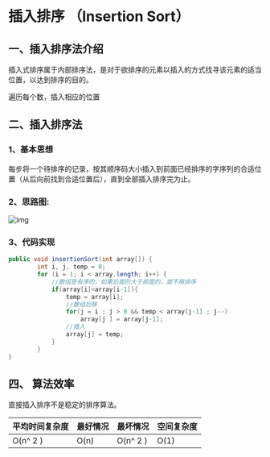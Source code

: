 #  插入排序 （Insertion  Sort）

##  一、插入排序法介绍

插入式排序属于内部排序法，是对于欲排序的元素以插入的方式找寻该元素的适当位置，以达到排序的目的。

 遍历每个数，插入相应的位置

## 二、插入排序法

###  1、基本思想

每步将一个待排序的记录，按其顺序码大小插入到前面已经排序的字序列的合适位置（从后向前找到合适位置后），直到全部插入排序完为止。

 

### 2、思路图:

![img](https://gitee.com/BlacksJack/picture-bed/raw/master/img/20200910181710.gif)



### 3、代码实现

```java
public void insertionSort(int array[]) {
		int i, j, temp = 0;
		for (i = 1; i < array.length; i++) {
            //数组是有序的，如果后面的大于前面的，就不用排序
			if(array[i]<array[i-1]){
				temp = array[i];	
                //数组后移
                for(j = i ; j > 0 && temp < array[j-1] ; j--)
					array[j ] = array[j-1];
                //插入
				array[j] = temp;
			}
		}
}
```





## 四、 算法效率

直接插入排序不是稳定的排序算法。

| 平均时间复杂度 | 最好情况 | 最坏情况 | 空间复杂度 |
| -------------- | -------- | -------- | ---------- |
| O(n^ 2 )       | O(n)     | O(n^ 2 ) | O(1)       |
